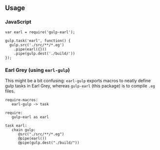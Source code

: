 
Usage
-----

### JavaScript

    var earl = require('gulp-earl');

    gulp.task('earl', function() {
      gulp.src('./src/**/*.eg')
        .pipe(earl({}))
        .pipe(gulp.dest('./build/'))
    });


### Earl Grey (using `earl-gulp`)

This might be a bit confusing: `earl-gulp` exports macros to neatly
define gulp tasks in Earl Grey, whereas `gulp-earl` (this package) is
to compile `.eg` files.

    require-macros:
       earl-gulp -> task

    require:
       gulp-earl as earl

    task earl:
       chain gulp:
          @src("./src/**/*.eg")
          @pipe(earl())
          @pipe(gulp.dest("./build/"))

